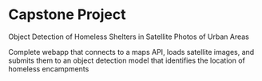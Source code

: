 # Capstone Project

Object Detection of Homeless Shelters in Satellite Photos of Urban Areas

Complete webapp that connects to a maps API, loads satellite images, and submits them to an object detection model that identifies the location of homeless encampments
